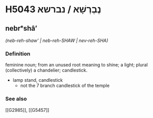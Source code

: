 # H5043 נֶבְרְשָׁא / נברשא

## nebrᵉshâʼ

_(neb-reh-shaw' | neb-reh-SHAW | nev-reh-SHA)_

### Definition

feminine noun; from an unused root meaning to shine; a light; plural (collectively) a chandelier; candlestick.

- lamp stand, candlestick
    - not the 7 branch candlestick of the temple
### See also

[[G2985]], [[G5457]]


